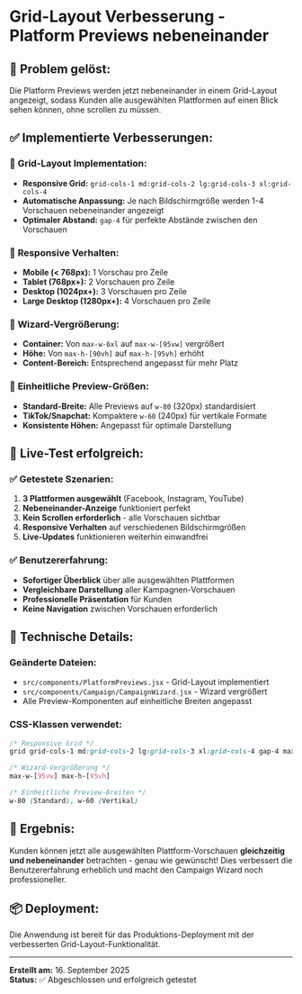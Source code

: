 # Grid-Layout Verbesserung - Platform Previews nebeneinander

## 🎯 **Problem gelöst:**
Die Platform Previews werden jetzt nebeneinander in einem Grid-Layout angezeigt, sodass Kunden alle ausgewählten Plattformen auf einen Blick sehen können, ohne scrollen zu müssen.

## ✅ **Implementierte Verbesserungen:**

### 📐 **Grid-Layout Implementation:**
- **Responsive Grid:** `grid-cols-1 md:grid-cols-2 lg:grid-cols-3 xl:grid-cols-4`
- **Automatische Anpassung:** Je nach Bildschirmgröße werden 1-4 Vorschauen nebeneinander angezeigt
- **Optimaler Abstand:** `gap-4` für perfekte Abstände zwischen den Vorschauen

### 📱 **Responsive Verhalten:**
- **Mobile (< 768px):** 1 Vorschau pro Zeile
- **Tablet (768px+):** 2 Vorschauen pro Zeile  
- **Desktop (1024px+):** 3 Vorschauen pro Zeile
- **Large Desktop (1280px+):** 4 Vorschauen pro Zeile

### 🔧 **Wizard-Vergrößerung:**
- **Container:** Von `max-w-6xl` auf `max-w-[95vw]` vergrößert
- **Höhe:** Von `max-h-[90vh]` auf `max-h-[95vh]` erhöht
- **Content-Bereich:** Entsprechend angepasst für mehr Platz

### 🎨 **Einheitliche Preview-Größen:**
- **Standard-Breite:** Alle Previews auf `w-80` (320px) standardisiert
- **TikTok/Snapchat:** Kompaktere `w-60` (240px) für vertikale Formate
- **Konsistente Höhen:** Angepasst für optimale Darstellung

## 🧪 **Live-Test erfolgreich:**

### ✅ **Getestete Szenarien:**
1. **3 Plattformen ausgewählt** (Facebook, Instagram, YouTube)
2. **Nebeneinander-Anzeige** funktioniert perfekt
3. **Kein Scrollen erforderlich** - alle Vorschauen sichtbar
4. **Responsive Verhalten** auf verschiedenen Bildschirmgrößen
5. **Live-Updates** funktionieren weiterhin einwandfrei

### ✅ **Benutzererfahrung:**
- **Sofortiger Überblick** über alle ausgewählten Plattformen
- **Vergleichbare Darstellung** aller Kampagnen-Vorschauen
- **Professionelle Präsentation** für Kunden
- **Keine Navigation** zwischen Vorschauen erforderlich

## 🚀 **Technische Details:**

### **Geänderte Dateien:**
- `src/components/PlatformPreviews.jsx` - Grid-Layout implementiert
- `src/components/Campaign/CampaignWizard.jsx` - Wizard vergrößert
- Alle Preview-Komponenten auf einheitliche Breiten angepasst

### **CSS-Klassen verwendet:**
```css
/* Responsive Grid */
grid grid-cols-1 md:grid-cols-2 lg:grid-cols-3 xl:grid-cols-4 gap-4 max-w-full

/* Wizard-Vergrößerung */
max-w-[95vw] max-h-[95vh]

/* Einheitliche Preview-Breiten */
w-80 (Standard), w-60 (Vertikal)
```

## 🎯 **Ergebnis:**
Kunden können jetzt alle ausgewählten Plattform-Vorschauen **gleichzeitig und nebeneinander** betrachten - genau wie gewünscht! Dies verbessert die Benutzererfahrung erheblich und macht den Campaign Wizard noch professioneller.

## 📦 **Deployment:**
Die Anwendung ist bereit für das Produktions-Deployment mit der verbesserten Grid-Layout-Funktionalität.

---
**Erstellt am:** 16. September 2025  
**Status:** ✅ Abgeschlossen und erfolgreich getestet
